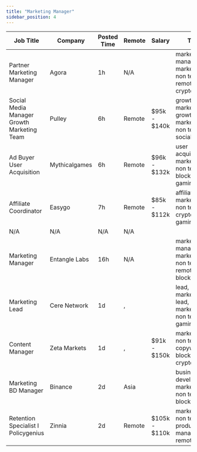 ```yaml
---
title: "Marketing Manager"
sidebar_position: 4
---
```


| Job Title | Company | Posted Time | Remote | Salary | Tags | Apply Link |
|-----------|---------|-------------|--------|--------|------|------------|
| Partner Marketing Manager | Agora | 1h | N/A |  | marketing manager, marketing, non tech, remote, crypto | [Apply](https://web3.career/partner-marketing-manager-agora/97744) |
| Social Media Manager Growth Marketing Team | Pulley | 6h | Remote | $95k - $140k | growth marketing, growth, marketing, non tech, social media | [Apply](https://web3.career/social-media-manager-growth-marketing-team-pulley/97730) |
| Ad Buyer User Acquisition | Mythicalgames | 6h | Remote | $96k - $132k | user acquisition, marketing, non tech, blockchain, gaming | [Apply](https://web3.career/ad-buyer-user-acquisition-mythicalgames/97724) |
| Affiliate Coordinator | Easygo | 7h | Remote | $85k - $112k | affiliate, marketing, non tech, crypto, gaming | [Apply](https://web3.career/affiliate-coordinator-easygo/97712) |
| N/A | N/A | N/A | N/A |  |  | [Apply](https://web3.career/metana) |
| Marketing Manager | Entangle Labs | 16h | N/A |  | marketing manager, marketing, non tech, remote, blockchain | [Apply](https://web3.career/marketing-manager-entangle-labs/97626) |
| Marketing Lead | Cere Network | 1d | , |  | lead, marketing lead, marketing, non tech, gaming | [Apply](https://web3.career/marketing-lead-cere-network/78887) |
| Content Manager | Zeta Markets | 1d | , | $91k - $150k | marketing, non tech, copywriting, blockchain, crypto | [Apply](https://web3.career/content-manager-zetamarkets/97624) |
| Marketing BD Manager | Binance | 2d | Asia |  | business development, marketing, non tech, blockchain | [Apply](https://web3.career/marketing-bd-manager-binance/97608) |
| Retention Specialist I Policygenius | Zinnia | 2d | Remote | $105k - $110k | marketing, non tech, product manager, remote | [Apply](https://web3.career/retention-specialist-i-policygenius-zinnia/97588) |
